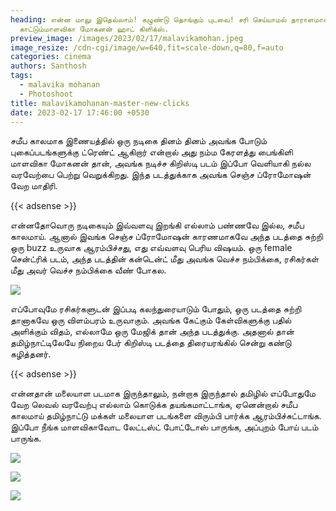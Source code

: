 ```yaml
---
heading: என்ன மாலு இதெல்லாம்! கழுண்டு தொங்கும் புடவை! சரி செய்யாமல் தாராளமாக
  காட்டும்மாளவிகா மோகனன் ஹாட் கிளிக்ஸ்.
preview_image: /images/2023/02/17/malavikamohan.jpeg
image_resize: /cdn-cgi/image/w=640,fit=scale-down,q=80,f=auto
categories: cinema
authors: Santhosh
tags:
  - malavika mohanan
  - Photoshoot
title: malavikamohanan-master-new-clicks
date: 2023-02-17 17:46:00 +0530
---
```

சமீப காலமாக இணையத்தில் ஒரு நடிகை தினம் தினம் அவங்க போடும் புகைப்படங்களுக்கு ட்ரெண்ட் ஆகிறார் என்றால் அது நம்ம கேரளத்து பைங்கிளி மாளவிகா மோகனன் தான், அவங்க நடிச்ச கிறிஸ்டி படம் இப்போ வெளியாகி நல்ல வரவேற்பை பெற்று வெறுக்கிறது. இந்த படத்துக்காக அவங்க செஞ்ச ப்ரோமோஷன் வேற மாதிரி. 

{{< adsense >}} 

என்னதோவொரு நடிகையும் இவ்வளவு இறங்கி எல்லாம் பண்ணவே இல்ல, சமீப காலமாய். ஆனால் இவங்க செஞ்ச ப்ரோமோஷன் காரணமாகவே அந்த படத்தை சுற்றி ஒரு buzz உருவாக ஆரம்பிச்சது, எது எவ்வளவு பெரிய விஷயம். ஒரு female சென்ட்ரிக் படம், அந்த படத்தின் கன்டென்ட் மீது அவங்க வெச்ச நம்பிக்கை, ரசிகர்கள் மீது அவர் வெச்ச நம்பிக்கை வீண் போகல.



![](/images/2023/02/17/malavikamohanan-master-new-clicks.jpeg)

எப்போவுமே ரசிகர்களுடன் இப்படி கலந்துரையாடும் போதும், ஒரு படத்தை சுற்றி தானாகவே ஒரு விளம்பரம் உருவாகும். அவங்க கேட்கும் கேள்விகளுக்கு பதில் அளிக்கும் விதம், எல்லாமே ஒரு மேஜிக் தான் அந்த படத்துக்கு. அதனால் தான் தமிழ்நாட்டிலேயே நிறைய பேர் கிறிஸ்டி படத்தை திரையரங்கில் சென்று கண்டு கழித்தனர்.

﻿{{< adsense >}} 

என்னதான் மலையாள படமாக இருந்தாலும், நன்றாக இருந்தால் தமிழில் எப்போதுமே வேற லெவல் வரவேற்பு எல்லாம் கொடுக்க தயங்கமாட்டாங்க, ஏனென்றால் சமீப காலமாய் தமிழ்நாட்டு மக்கள் மலையாள படங்களை விரும்பி பார்க்க ஆரம்பிச்சுட்டாங்க. இப்போ நீங்க மாளவிகாவோட லேட்டஸ்ட் போட்டோஸ் பாருங்க, அப்புறம் போய் படம் பாருங்க.

![](/images/2023/02/17/malavikamohanan-master-new-clicks4.jpeg)

![](/images/2023/02/17/malavikamohanan-master-new-clickss.jpeg)

![](/images/2023/02/17/malavikamohanan-master-new-clicks6.jpeg)